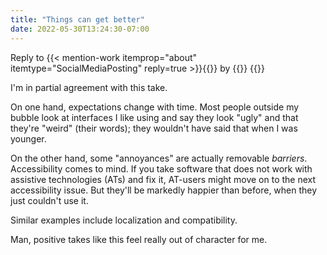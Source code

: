 ```yaml
---
title: "Things can get better"
date: 2022-05-30T13:24:30-07:00
---
```

<aside role="note">
Reply to {{< mention-work itemprop="about" itemtype="SocialMediaPosting" reply=true >}}{{<cited-work name="Being annoyed with software is always going to be a part of the experience" url="https://mastodon.art/@TerryHancock/108392295120692087">}} by {{<indieweb-person first-name="Terry" last-name="Hancock" url="https://mastodon.art/@TerryHancock" itemprop="author">}}
{{</mention-work>}}
</aside>

I'm in partial agreement with this take.

On one hand, expectations change with time. Most people outside my bubble look at interfaces I like using and say they look "ugly" and that they're "weird" (their words); they wouldn't have said that when I was younger.

On the other hand, some "annoyances" are actually removable *barriers*. Accessibility comes to mind. If you take software that does not work with assistive technologies (ATs) and fix it, AT-users might move on to the next accessibility issue. But they'll be markedly happier than before, when they just couldn't use it.

Similar examples include localization and compatibility.

Man, positive takes like this feel really out of character for me.
